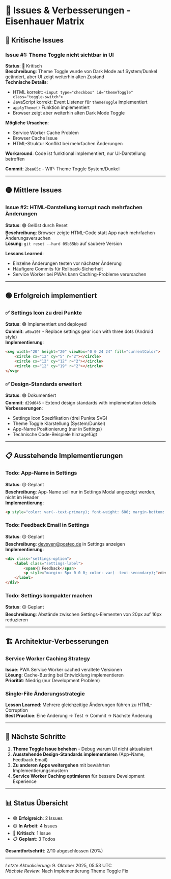 # 🐛 Issues & Verbesserungen - Eisenhauer Matrix

## 🔴 Kritische Issues

### Issue #1: Theme Toggle nicht sichtbar in UI
**Status**: 🔴 Kritisch  
**Beschreibung**: Theme Toggle wurde von Dark Mode auf System/Dunkel geändert, aber UI zeigt weiterhin alten Zustand  
**Technische Details**:
- HTML korrekt: `<input type="checkbox" id="themeToggle" class="toggle-switch">`
- JavaScript korrekt: Event Listener für `themeToggle` implementiert
- `applyTheme()` Funktion implementiert
- Browser zeigt aber weiterhin alten Dark Mode Toggle

**Mögliche Ursachen**:
- Service Worker Cache Problem
- Browser Cache Issue
- HTML-Struktur Konflikt bei mehrfachen Änderungen

**Workaround**: Code ist funktional implementiert, nur UI-Darstellung betroffen

**Commit**: `2bea65c` - WIP: Theme Toggle System/Dunkel

---

## 🟡 Mittlere Issues

### Issue #2: HTML-Darstellung korrupt nach mehrfachen Änderungen
**Status**: 🟢 Gelöst durch Reset  
**Beschreibung**: Browser zeigte HTML-Code statt App nach mehrfachen Änderungsversuchen  
**Lösung**: `git reset --hard 09b35bb` auf saubere Version

**Lessons Learned**:
- Einzelne Änderungen testen vor nächster Änderung
- Häufigere Commits für Rollback-Sicherheit
- Service Worker bei PWAs kann Caching-Probleme verursachen

---

## 🟢 Erfolgreich implementiert

### ✅ Settings Icon zu drei Punkte
**Status**: 🟢 Implementiert und deployed  
**Commit**: `a6ba10f` - Replace settings gear icon with three dots (Android style)  
**Implementierung**:
```html
<svg width="20" height="20" viewBox="0 0 24 24" fill="currentColor">
    <circle cx="12" cy="5" r="2"></circle>
    <circle cx="12" cy="12" r="2"></circle>
    <circle cx="12" cy="19" r="2"></circle>
</svg>
```

### ✅ Design-Standards erweitert
**Status**: 🟢 Dokumentiert  
**Commit**: `d29d646` - Extend design standards with implementation details  
**Verbesserungen**:
- Settings Icon Spezifikation (drei Punkte SVG)
- Theme Toggle Klarstellung (System/Dunkel)
- App-Name Positionierung (nur in Settings)
- Technische Code-Beispiele hinzugefügt

---

## 📋 Ausstehende Implementierungen

### Todo: App-Name in Settings
**Status**: 🟡 Geplant  
**Beschreibung**: App-Name soll nur in Settings Modal angezeigt werden, nicht im Header  
**Implementierung**: 
```html
<p style="color: var(--text-primary); font-weight: 600; margin-bottom: 10px;">Eisenhauer Matrix</p>
```

### Todo: Feedback Email in Settings
**Status**: 🟡 Geplant  
**Beschreibung**: devsven@posteo.de in Settings anzeigen  
**Implementierung**:
```html
<div class="settings-option">
    <label class="settings-label">
        <span>📧 Feedback</span>
        <p style="margin: 5px 0 0 0; color: var(--text-secondary);">devsven@posteo.de</p>
    </label>
</div>
```

### Todo: Settings kompakter machen
**Status**: 🟡 Geplant  
**Beschreibung**: Abstände zwischen Settings-Elementen von 20px auf 16px reduzieren

---

## 🏗️ Architektur-Verbesserungen

### Service Worker Caching Strategy
**Issue**: PWA Service Worker cached veraltete Versionen  
**Lösung**: Cache-Busting bei Entwicklung implementieren  
**Priorität**: Niedrig (nur Development Problem)

### Single-File Änderungsstrategie  
**Lesson Learned**: Mehrere gleichzeitige Änderungen führen zu HTML-Corruption  
**Best Practice**: Eine Änderung → Test → Commit → Nächste Änderung

---

## 🎯 Nächste Schritte

1. **Theme Toggle Issue beheben** - Debug warum UI nicht aktualisiert
2. **Ausstehende Design-Standards implementieren** (App-Name, Feedback Email)
3. **Zu anderen Apps weitergehen** mit bewährten Implementierungsmustern
4. **Service Worker Caching optimieren** für bessere Development Experience

---

## 📊 Status Übersicht

- 🟢 **Erfolgreich**: 2 Issues  
- 🟡 **In Arbeit**: 4 Issues  
- 🔴 **Kritisch**: 1 Issue  
- 📋 **Geplant**: 3 Todos

**Gesamtfortschritt**: 2/10 abgeschlossen (20%)

---

*Letzte Aktualisierung*: 9. Oktober 2025, 05:53 UTC  
*Nächste Review*: Nach Implementierung Theme Toggle Fix